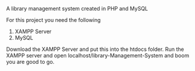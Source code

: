 
A library management system created in PHP and MySQL

For this project you need the following
1. XAMPP Server
2. MySQL

Download the XAMPP Server and put this into the htdocs folder.
Run the XAMPP server and open localhost/library-Management-System and boom you are good to go.
